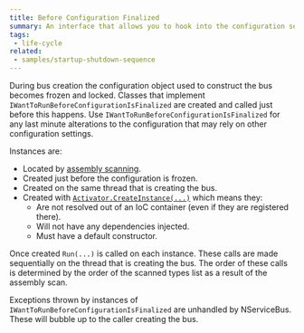 ```yaml
---
title: Before Configuration Finalized
summary: An interface that allows you to hook into the configuration sequence of NServiceBus
tags: 
 - life-cycle
related:
 - samples/startup-shutdown-sequence
---
```


During bus creation the configuration object used to construct the bus becomes frozen and locked. Classes that implement `IWantToRunBeforeConfigurationIsFinalized` are created and called just before this happens. Use `IWantToRunBeforeConfigurationIsFinalized` for any last minute alterations to the configuration that may rely on other configuration settings. 

Instances are:

* Located by [assembly scanning](/nservicebus/hosting/assembly-scanning.md).
* Created just before the configuration is frozen.
* Created on the same thread that is creating the bus.
* Created with [`Activator.CreateInstance(...)`](https://msdn.microsoft.com/en-us/library/system.activator.createinstance) which means they:
  * Are not resolved out of an IoC container (even if they are registered there).
  * Will not have any dependencies injected.
  * Must have a default constructor.

Once created `Run(...)` is called on each instance. These calls are made sequentially on the thread that is creating the bus. The order of these calls is determined by the order of the scanned types list as a result of the assembly scan.

Exceptions thrown by instances of `IWantToRunBeforeConfigurationIsFinalized` are unhandled by NServiceBus. These will bubble up to the caller creating the bus.

<!-- import lifecycle-iwanttorunbeforeconfigurationisfinalized -->